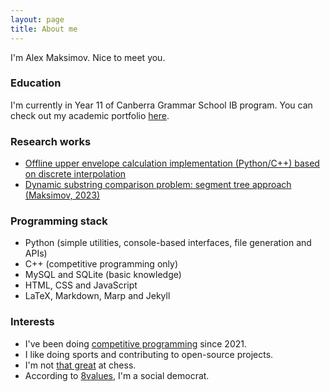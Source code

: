 ```yaml
---
layout: page
title: About me
---
```


I'm Alex Maksimov. Nice to meet you.

### Education

I'm currently in Year 11 of Canberra Grammar School IB program. You can check out my academic portfolio [here](https://maleksware.github.io/portfolio-alex).

### Research works

- [Offline upper envelope calculation implementation (Python/C++) based on discrete interpolation](https://github.com/maleksware/upper-envelope)
- [Dynamic substring comparison problem: segment tree approach (Maksimov, 2023)](https://github.com/maleksware/hash-segtree)

### Programming stack

- Python (simple utilities, console-based interfaces, file generation and APIs)
- C++ (competitive programming only)
- MySQL and SQLite (basic knowledge)
- HTML, CSS and JavaScript
- LaTeX, Markdown, Marp and Jekyll

### Interests

- I've been doing [competitive programming](https://codeforces.com/profile/ad_red) since 2021.
- I like doing sports and contributing to open-source projects.
- I'm not [that great](https://lichess.org/@/alex_maksimov) at chess.
- According to [8values](https://8values.github.io), I'm a social democrat.
